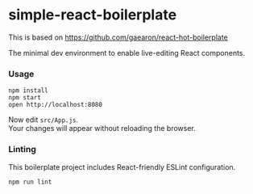 simple-react-boilerplate
=====================

This is based on https://github.com/gaearon/react-hot-boilerplate 

The minimal dev environment to enable live-editing React components.

### Usage

```
npm install
npm start
open http://localhost:8080
```

Now edit `src/App.js`.  
Your changes will appear without reloading the browser.

### Linting

This boilerplate project includes React-friendly ESLint configuration.

```
npm run lint
```


